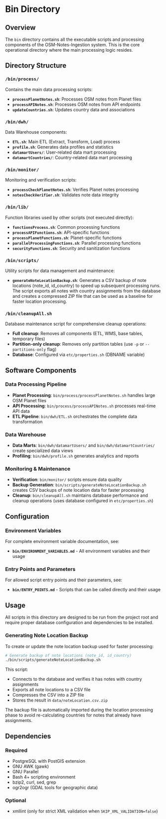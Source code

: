 # Bin Directory

## Overview

The `bin` directory contains all the executable scripts and processing components
of the OSM-Notes-Ingestion system. This is the core operational directory where
the main processing logic resides.

## Directory Structure

### `/bin/process/`

Contains the main data processing scripts:

- **`processPlanetNotes.sh`**: Processes OSM notes from Planet files
- **`processAPINotes.sh`**: Processes OSM notes from API endpoints
- **`updateCountries.sh`**: Updates country data and associations

### `/bin/dwh/`

Data Warehouse components:

- **`ETL.sh`**: Main ETL (Extract, Transform, Load) process
- **`profile.sh`**: Generates data profiles and statistics
- **`datamartUsers/`**: User-related data mart processing
- **`datamartCountries/`**: Country-related data mart processing

### `/bin/monitor/`

Monitoring and verification scripts:

- **`processCheckPlanetNotes.sh`**: Verifies Planet notes processing
- **`notesCheckVerifier.sh`**: Validates note data integrity

### `/bin/lib/`

Function libraries used by other scripts (not executed directly):

- **`functionsProcess.sh`**: Common processing functions
- **`processAPIFunctions.sh`**: API-specific functions
- **`processPlanetFunctions.sh`**: Planet-specific functions
- **`parallelProcessingFunctions.sh`**: Parallel processing functions
- **`securityFunctions.sh`**: Security and sanitization functions

### `/bin/scripts/`

Utility scripts for data management and maintenance:

- **`generateNoteLocationBackup.sh`**: Generates a CSV backup of note locations
  (note_id, id_country) to speed up subsequent processing runs. The script exports
  all notes with country assignments from the database and creates a compressed
  ZIP file that can be used as a baseline for faster location processing.

### `/bin/cleanupAll.sh`

Database maintenance script for comprehensive cleanup operations:

- **Full cleanup**: Removes all components (ETL, WMS, base tables, temporary files)
- **Partition-only cleanup**: Removes only partition tables (use `-p` or `--partitions-only` flag)
- **Database**: Configured via `etc/properties.sh` (DBNAME variable)

## Software Components

### Data Processing Pipeline

- **Planet Processing**: `bin/process/processPlanetNotes.sh` handles large OSM Planet files
- **API Processing**: `bin/process/processAPINotes.sh` processes real-time API data
- **ETL Pipeline**: `bin/dwh/ETL.sh` orchestrates the complete data transformation

### Data Warehouse

- **Data Marts**: `bin/dwh/datamartUsers/` and `bin/dwh/datamartCountries/`
  create specialized data views
- **Profiling**: `bin/dwh/profile.sh` generates analytics and reports

### Monitoring & Maintenance

- **Verification**: `bin/monitor/` scripts ensure data quality
- **Backup Generation**: `bin/scripts/generateNoteLocationBackup.sh` creates CSV backups
  of note location data for faster processing
- **Cleanup**: `bin/cleanupAll.sh` maintains database performance and cleanup operations
  (uses database configured in `etc/properties.sh`)

## Configuration

### Environment Variables

For complete environment variable documentation, see:
- **`bin/ENVIRONMENT_VARIABLES.md`** - All environment variables and their usage

### Entry Points and Parameters

For allowed script entry points and their parameters, see:
- **`bin/ENTRY_POINTS.md`** - Scripts that can be called directly and their usage

## Usage

All scripts in this directory are designed to be run from the project root and
require proper database configuration and dependencies to be installed.

### Generating Note Location Backup

To create or update the note location backup used for faster processing:

```bash
# Generate backup of note locations (note_id, id_country)
./bin/scripts/generateNoteLocationBackup.sh
```

This script:

- Connects to the database and verifies it has notes with country assignments
- Exports all note locations to a CSV file
- Compresses the CSV into a ZIP file
- Stores the result in `data/noteLocation.csv.zip`

The backup file is automatically imported during the location processing phase
to avoid re-calculating countries for notes that already have assignments.

## Dependencies

### Required

- PostgreSQL with PostGIS extension
- GNU AWK (gawk)
- GNU Parallel
- Bash 4+ scripting environment
- bzip2, curl, sed, grep
- ogr2ogr (GDAL tools for geographic data)

### Optional

- xmllint (only for strict XML validation when `SKIP_XML_VALIDATION=false`)
